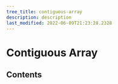 ```yaml
---
tree_title: contiguous-array
description: description
last_modified: 2022-06-09T21:23:28.2328
---
```


# Contiguous Array

## Contents
